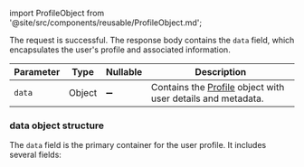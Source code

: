 import ProfileObject from '@site/src/components/reusable/ProfileObject.md';  

<!--- ProfileResponse.md --->

<p> </p>

The request is successful. The response body contains the `data` field, which encapsulates the user's profile and associated information.

| Parameter | Type   | Nullable           | Description                                                  |
| --------- | ------ | ------------------ | ------------------------------------------------------------ |
| `data`    | Object | :heavy_minus_sign: | Contains the [Profile](server-side-api-objects#profile) object with user details and metadata. |

### data object structure

The `data` field is the primary container for the user profile. It includes several fields:

<ProfileObject />